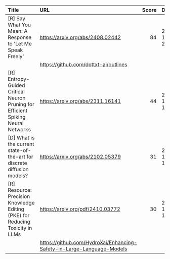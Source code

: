 | Title                                                                            | URL                                                                   |   Score | Date                |
|:---------------------------------------------------------------------------------|:----------------------------------------------------------------------|--------:|:--------------------|
| [R] Say What You Mean: A Response to 'Let Me Speak Freely'                       | https://arxiv.org/abs/2408.02442                                      |      84 | 2024-11-21 22:57:45 |
|                                                                                  | https://github.com/dottxt-ai/outlines                                 |         |                     |
| [R] Entropy-Guided Critical Neuron Pruning for Efficient Spiking Neural Networks | https://arxiv.org/abs/2311.16141                                      |      44 | 2024-11-22 13:45:14 |
| [D] What is the current state-of-the-art for discrete diffusion models?          | https://arxiv.org/abs/2102.05379                                      |      31 | 2024-11-24 11:35:12 |
| [R] Resource: Precision Knowledge Editing (PKE) for Reducing Toxicity in LLMs    | https://arxiv.org/pdf/2410.03772                                      |      30 | 2024-11-23 12:25:10 |
|                                                                                  | https://github.com/HydroXai/Enhancing-Safety-in-Large-Language-Models |         |                     |